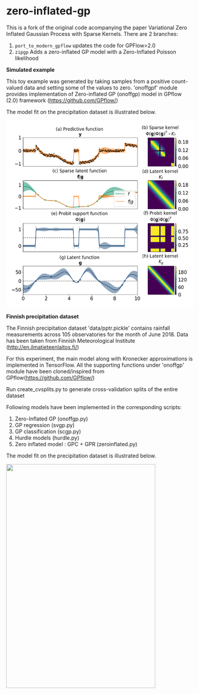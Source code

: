 # zero-inflated-gp
This is a fork of the original code acompanying the paper Variational Zero Inflated Gaussian Process with Sparse Kernels. There are 2 branches:

1. `port_to_modern_gpflow` updates the code for GPFlow>2.0
2. `zipgp` Adds a zero-inflated GP model with a Zero-Inflated Poisson likelihood

**Simulated example**

This toy example was generated by taking samples from a positive count-valued data and setting some of the values to zero.
'onoffgpf' module provides implementation of Zero-inflated GP (onoffgp) model in GPflow (2.0) framework (https://github.com/GPflow/)

The model fit on the precipitation dataset is illustrated below.

<img src="plots/toy.png" width="600" height="500" />

**Finnish precipitation dataset**

The Finnish precipitation dataset 'data/pptr.pickle' contains rainfall measurements across 105 observatories for the month of June 2018. Data has been taken from Finnish Meteorological Institute (http://en.ilmatieteenlaitos.fi/)

For this experiment, the main model along with Kronecker approximations is implemented in TensorFlow. All the supporting functions under 'onoffgp' module have been cloned/inspired from GPflow(https://github.com/GPflow/)

 Run create_cvsplits.py to generate cross-validation splits of the entire dataset

 Following models have been implemented in the corresponding scripts:
 1. Zero-Inflated GP (onoffgp.py)
 2. GP regression (svgp.py)
 3. GP classification (scgp.py)
 3. Hurdle models (hurdle.py)
 4. Zero inflated model : GPC + GPR (zeroinflated.py)

The model fit on the precipitation dataset is illustrated below.

<img src="plots/pptr.png" width="400" height="600" />
